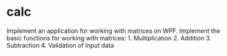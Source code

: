 # calc
 Implement an application for working with matrices on WPF. Implement the basic functions for working with matrices: 1. Multiplication 2. Addition 3. Subtraction 4. Validation of input data
